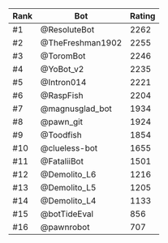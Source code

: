 Rank|Bot|Rating
---|---|---
#1|@ResoluteBot|2262
#2|@TheFreshman1902|2255
#3|@ToromBot|2246
#4|@YoBot_v2|2235
#5|@Intron014|2221
#6|@RaspFish|2204
#7|@magnusglad_bot|1934
#8|@pawn_git|1924
#9|@Toodfish|1854
#10|@clueless-bot|1655
#11|@FataliiBot|1501
#12|@Demolito_L6|1216
#13|@Demolito_L5|1205
#14|@Demolito_L4|1133
#15|@botTideEval|856
#16|@pawnrobot|707
